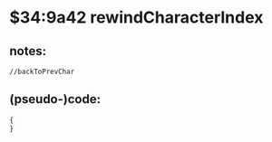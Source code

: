 ﻿
# $34:9a42 rewindCharacterIndex

<summary></summary>

## notes:
	//backToPrevChar
## (pseudo-)code:
```js
{
}
```




